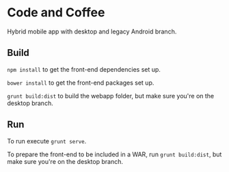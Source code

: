# Code and Coffee
Hybrid mobile app with desktop and legacy Android branch.

## Build
`npm install` to get the front-end dependencies set up.

`bower install` to get the front-end packages set up.

`grunt build:dist` to build the webapp folder, but make sure you're on the desktop branch.

## Run
To run execute `grunt serve`.

To prepare the front-end to be included in a WAR, run `grunt build:dist`, but make sure you're on the desktop branch.
